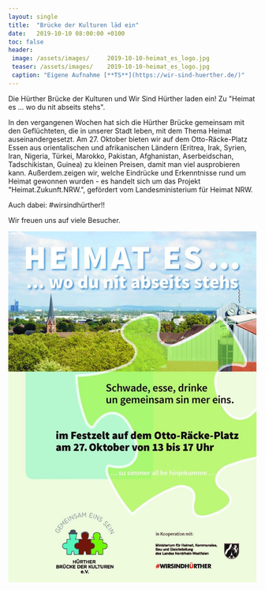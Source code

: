 ```yaml
---
layout: single
title:  "Brücke der Kulturen läd ein"
date:   2019-10-10 08:00:00 +0100
toc: false
header:
 image: /assets/images/ 	2019-10-10-heimat_es_logo.jpg
 teaser: /assets/images/ 	2019-10-10-heimat_es_logo.jpg
 caption: "Eigene Aufnahme [**TS**](https://wir-sind-huerther.de/)"
---
```


Die Hürther Brücke der Kulturen und Wir Sind Hürther laden ein! Zu "Heimat es ... wo du nit abseits stehs". 

In den vergangenen Wochen hat sich die Hürther Brücke gemeinsam mit den Geflüchteten, die in unserer Stadt leben, 
mit dem Thema Heimat auseinandergesetzt. Am 27. Oktober bieten wir auf dem Otto-Räcke-Platz Essen aus orientalischen und 
afrikanischen Ländern (Eritrea, Irak, Syrien, Iran, Nigeria, Türkei, Marokko, Pakistan, Afghanistan, Aserbeidschan, 
Tadschikistan, Guinea) zu kleinen Preisen, damit man viel ausprobieren kann. Außerdem.zeigen wir, welche Eindrücke und 
Erkenntnisse rund um Heimat gewonnen wurden - es handelt sich um das Projekt "Heimat.Zukunft.NRW.", gefördert vom 
Landesministerium für Heimat NRW.

Auch dabei: #wirsindhürther!!

Wir freuen uns auf viele Besucher.

![Heimat_es](/assets/images/2019-10-10-heimat_es.jpg)
